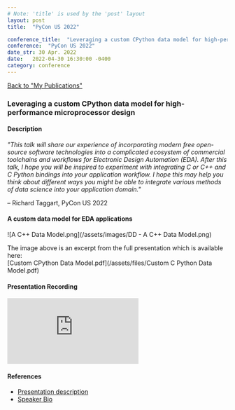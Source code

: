 ```yaml
---
# Note: 'title' is used by the 'post' layout
layout: post
title:  "PyCon US 2022"

conference_title:  "Leveraging a custom CPython data model for high-performance microprocessor design"
conference:  "PyCon US 2022"
date_str: 30 Apr. 2022
date:   2022-04-30 16:30:00 -0400
category: conference
---
```

<head>
    <link rel="stylesheet" href="{{ '/assets/css/publications.css' | relative_url }}" />
</head>

[Back to "My Publications"](/pubs)

### Leveraging a custom CPython data model for high-performance microprocessor design

#### Description
_"This talk will share our experience of incorporating modern free open-source software technologies into a complicated ecosystem of commercial toolchains and workflows for Electronic Design Automation (EDA). After this talk, I hope you will be inspired to experiment with integrating C or C++ and C Python bindings into your application workflow. I hope this may help you think about different ways you might be able to integrate various methods of data science into your application domain."_  
<div class="quote-author">– Richard Taggart, PyCon US 2022</div>

#### A custom data model for EDA applications
![A C++ Data Model.png](/assets/images/DD - A C++ Data Model.png)

The image above is an excerpt from the full presentation which is available here:  
[Custom CPython Data Model.pdf](/assets/files/Custom C Python Data Model.pdf)


#### Presentation Recording
<!-- Original size: 560x315 -->
<iframe class="player_view" src="https://www.youtube.com/embed/mbssZpB7U50?si=6toeWhYZGy4h161k" title="YouTube video player" frameborder="0" allow="accelerometer; autoplay; clipboard-write; encrypted-media; gyroscope; picture-in-picture; web-share" referrerpolicy="strict-origin-when-cross-origin" allowfullscreen></iframe>


<div class="spacer"></div>

#### References
- [Presentation description](https://us.pycon.org/2022/schedule/presentation/56/)
- [Speaker Bio](https://us.pycon.org/2022/speaker/profile/60/index.html)
